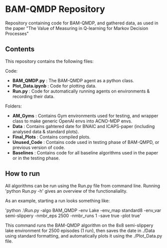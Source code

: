 # BAM-QMDP Repository

Repository containing code for BAM-QMDP, and gathered data, as used in the paper "The Value of Measuring in Q-learning for Markov Decision Processes"

## Contents

This repository contains the following files:

Code:
  - **BAM_QMDP.py**           : The BAM-QMDP agent as a python class.
  - **Plot_Data.ipynb**       : Code for plotting data.
  - **Run.py**                : Code for automatically running agents on environments & recording their data.

Folders:

  - **AM_Gyms**             : Contains Gym environments used for testing, and wrapper class to make generic OpenAI envs into ACNO-MDP envs.
  - **Data**                : Contains gahtered date for BNAIC and ICAPS-paper (including analysed data & standard plots).
  - **Final_Plots**         : Contains compiled plots.
  - **Unused_Code**         : Contains code used in testing phase of BAM-QMPD, or previous version of code.
  - **Baselines**    : Contains code for all baseline algorithms used in the paper or in the testing phase.
  
## How to run

All algorithms can be run using the Run.py file from command line. Running 'python Run.py -h' gives an overview of the functionaliality.

As an example, starting a run looks something like:

'python .\Run.py -algo BAM_QMDP -env Lake -env_map standard8 -env_var semi-slippery -nmbr_eps 2500 -nmbr_runs 1 -save true -plot true'

This command runs the BAM-QMDP algorithm on the 8x8 semi-slippery lake environment for 2500 episodes (1 run), then saves the date in ./Data using standard formatting, and automatically plots it using the ./Plot_Data.py file.